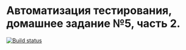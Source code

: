# Автоматизация тестирования, домашнее задание №5, часть 2.

[![Build status](https://ci.appveyor.com/api/projects/status/94tla4vw0xlsfdae?svg=true)](https://ci.appveyor.com/project/mmpomail/automation-5-2)
